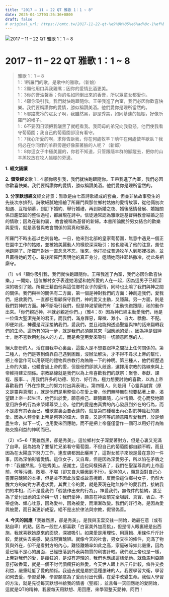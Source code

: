 ```yaml
---
title: "2017 – 11 – 22 QT 雅歌 1：1 ~ 8"
date: 2025-04-12T03:26:36+0800
draft: false
# original_url: https://cmtc.tw/2017-11-22-qt-%e9%9b%85%e6%ad%8c-1%ef%bc%9a1-8
---
```


![2017 – 11 – 22 QT 雅歌 1：1 ~ 8](/images/qt.jpg   "2017 – 11 – 22 QT 雅歌 1：1 ~ 8")

# 2017 – 11 – 22 QT 雅歌 1：1 ~ 8

> 雅歌 1：1 ~ 8  
> 1：1所羅門的歌，是歌中的雅歌。（新娘）  
> 1：2願他用口與我親嘴；因你的愛情比酒更美。  
> 1：3你的膏油馨香；你的名如同倒出來的香膏，所以眾童女都愛你。  
> 1：4願你吸引我，我們就快跑跟隨你。王帶我進了內室，我們必因你歡喜快樂。我們要稱讚你的愛情，勝似稱讚美酒。他們愛你是理所當然的。  
> 1：5耶路撒冷的眾女子啊，我雖然黑，卻是秀美，如同基達的帳棚，好像所羅門的幔子。  
> 1：6不要因日頭把我曬黑了就輕看我。我同母的弟兄向我發怒，他們使我看守葡萄園；我自己的葡萄園卻沒有看守。  
> 1：7我心所愛的啊，求你告訴我，你在何處牧羊？晌午在何處使羊歇臥？我何必在你同伴的羊群旁邊好像蒙著臉的人呢？（新郎）  
> 1：8你這女子中極美麗的，你若不知道，只管跟隨羊群的腳蹤去，把你的山羊羔牧放在牧人帳棚的旁邊。

**1.** **經文誦讀**

**2.** **領受經文**歌 1：4 願你吸引我，我們就快跑跟隨你。王帶我進了內室，我們必因你歡喜快樂。我們要稱讚你的愛情，勝似稱讚美酒。他們愛你是理所當然的。

**3. 分享默想經文**經文背景：雅歌是由七首詩歌組成的套曲，但並非依故事發生的先後次序排列。詩歌細膩地描繪了所羅門與那位鄉村姑娘的愛情故事，從他倆初次相遇、互相傾慕，到訂下婚約、舉行婚禮，再到新婚之夜、婚後感情發展、婚姻關係日趨堅固的整個過程，都展現在詩中。信徒通常認為雅歌是基督與教會結婚之前的情歌；因為在新約裏， 教會被稱為基督的新婦。本書所論關於男女結合的歡樂與愛情，就是基督與教會關係的寫真和預表。

所羅門不時出巡以色列各地。一日，他來到北部的皇家葡萄園，無意中遇見一個正在園中工作的姑娘，並被她美麗動人的樣貌深深吸引；她也發現了他的注意，羞怯地跑開了。所羅門對她一直念念不忘，後來，他打扮成普通牧羊人到那裡找她，並且贏得她的芳心。最後所羅門表明他的真正身分，邀請她同往耶路撒冷，從此長相廝守。

（1）v4「願你吸引我，我們就快跑跟隨你。王帶我進了內室，我們必因你歡喜快樂。」一開始，這位鄉村女子表達她渴望和她所愛的人在一起，因為這男子已經深深的吸引了她。所羅王藉由他與這位鄉村女子的愛情，同時也比喻了我們與神之間的關係。我們與神的關係有二方面，第一個是神對我們的方面：神創造我們，愛我們，拯救我們，一直都在看顧保守我們，神的愛又主動，又隱藏。另一方面，則是我們對神的方面。神不斷吸引我們，但是神渴望我們有「主動快跑跟隨」祂的動作出來。「你們親近神，神就必親近你們。」（雅4：8）因為神已經主動愛我們，祂是一位偉大聖潔完美的君王，而我們，滿身罪惡，卑微、渺小、自大、驕傲、不配。即便如此，神還是深深接納我們，愛我們，並且祂能夠透過聖靈與神的話來翻轉我們的生命。這所有的第一步，就是我們必須願意來「回應祂的愛」。因為神是個紳士，祂不喜歡用勉強人的方式，而是希望用愛來吸引一切願意回應的人。

絕大部份的人，活在自我中心裏面，這些人是不想要跟神之間扯上任何關係的。第二種人，他們是等到倚靠自己遇到困難，沒辦法解決，才不得不尋求上帝的幫忙，把上帝當作可以用祭祀的禮物與宗教行為賄賂一下的神明。第三種人，他們經歷過上帝的大能，也體會過上帝的愛，但是他們卻誤入歧途，選擇用宗教的路線來與上帝維持建立關係。宗教路線就是我們以為上帝喜歡我們的獻祭：聚會、奉獻、課程、服事…，用我們許多的功德、努力、好行為，極力想要討祂的喜歡，以為上帝喜歡我們「外在宗教上的努力付出與表現」。第四種人，則是用「心靈與誠實（原文是靈與真理）」，就是他們是用整個心在愛上帝，他們無時無刻想要黏著上帝，渴望跟上帝一起生活、他們出於愛，願意捨己、跟隨跟隨，心甘情願、從心而發地願意用許多的行為來榮耀尊榮上帝。他們的愛是由真實的內心發展到外在的行為，而不是虛有其表而已。雅歌書裏面要表達的，就是第四種發出內心對於神瘋狂的熱愛。因為人體會到上帝是何等的偉大、尊貴，又是何等的願意降卑愛我們，於是傾盡生命，拋下一切，也用愛來回應祂，而不是把上帝僅僅當作一個可以用好行為賄賂交換利益的神明而已。

（2）v5~6「我雖然黑，卻是秀美」，這位鄉村女子深愛著對方，但是心裏又充滿了自卑。因為她為了要幫忙兄弟看守葡萄園，不但自己的葡萄園都自顧不暇，而且因為在太陽底下努力工作，連皮膚都因此曬黑了，這對女孩子來說是最在意的一件事，因為深怕影響愛情。這位女子，又自卑，但是因為深愛男子，所以陷在矛盾之中：「我雖然黑，卻是秀美」。感謝主，這也同樣預表了，我們在聖潔尊貴的上帝面前，何等污穢、敗壞、不堪（卻又自大驕傲到不行）。愛神的人，願意面對自己心靈罪惡醜陋的本相，但是並不因此放棄或故意掩飾，反而像這位鄉村女子，仍然大膽大方的向對方表達求愛。其實上帝的愛，就是表現在祂無條件的愛我們，接納我們的本相，而不是愛我們「假裝作出來的行為」。神愛我們，無條件的接納，甚至為了愛付出祂的生命與一切；我們愛神，願意在神面前完全坦誠、真實、表白、不帶虛偽、傾心吐意，因為愛神，因為被愛，而漸漸改變。我們的好行為，是因為愛與被愛，而日漸更新成聖，絕不是出於律法與宗教，假冒偽善。

**4. 今天的回應**「我雖然黑，卻是秀美」，是我與玉雲交往一開始，她最在意（或有點自卑）的點。因為一般世人都喜歡「白富美外加高挑」，但是情人眼裏總是出西施，我就喜歡她原來的面貌，深被吸引。如果愛是用理性、用邏輯、用條件斤斤計較，愛就失去美感、變成現實醜陋。就像今天的社會，男女交往的條件，充滿了物質與外在，卻不是看對方的內心，難怪離婚率如此之高，家庭破碎如此嚴重，因為愛已經不是心的層面，已經墮落到外表與物質的利害計較。我們跟上帝也是一樣，上帝對我們的愛，是瘋狂的，是沒有道理的，我們也應該這樣愛祂。就像馬利亞願意打破香膏，就是一個不討代價瘋狂的熱愛。今天世人跟上帝斤斤計較，條件交換利益，嚴重眨低了愛的關係。我過去就是屬於這種愚昧的人。我要學習大衛，學習如何去愛，學習愛神，學習願意為了愛而付出代價，在愛中改變生命。我個人學習的方法，就是先從每天默想神給我的情書（聖經），並且每一天回應祂的愛開始，這就是QT的精神，我要每天用默想、用回應，來學習整天愛神，阿們！